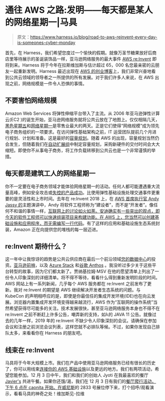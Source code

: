 # 通往 AWS 之路:发明——每天都是某人的网络星期一|马具

> 原文：<https://www.harness.io/blog/road-to-aws-reinvent-every-day-is-someones-cyber-monday>

首先，在 Harness，我们希望您度过一个愉快的假期。就像万圣节糖果放好后商店里等待展示的圣诞装饰品一样，亚马逊网络服务的最大事件 [AWS re:Invent](https://reinvent.awsevents.com/) 即将到来。Harness 将于今年在拉斯维加斯与估计超过 65，000 名您最亲密的云朋友一起重新发明。Harness 最近出现在 [AWS 的创业博客](https://aws.amazon.com/blogs/startups/democratizing-software-delivery-pipelines/)上，我们非常兴奋地看到公共云领域的领导者之一所提供的所有发展。对于我们许多人来说，在 AWS 出现之前，网络规模是一件令人恐惧的事情。

## 不要害怕网络规模

Amazon Web Services 将弹性伸缩平台带入了主流。从 2006 年亚马逊弹性计算云(EC2 )的诞生开始，亚马逊网络服务就将公共云放在了地图上。仅仅相隔几天，[黑色星期五](https://en.wikipedia.org/wiki/Black_Friday_(shopping))和[网络星期一](https://en.wikipedia.org/wiki/Cyber_Monday)是零售业最大的两天。正是它们使得“网络规模”成为领先电子商务组织的一项要求。在访问弹性基础架构之前，IT 运营团队提前几个月进行规划、计划和准备。这是最好的[容量规划](https://en.wikipedia.org/wiki/Capacity_planning)。随着 AWS 的出现，容量规划当然仍会发生，但随着我们在[自动扩展组](https://aws.amazon.com/autoscaling/)中制定容量规划，采购新硬件的交付时间会大大缩短。即使你不从事电子商务，将工作负载转移到公共云也是一个非常谨慎的举措。

## 每天都是建筑工人的网络星期一

你不一定要在电子商务领域才能体验网络星期一的活动。任何人都可能遭遇重大流量高峰，例如安全攻击或[失控的产品成功](https://highscalability.com/blog/2018/8/8/case-study-pokemon-go-on-google-cloud-load-balancing.html)。比使用弹性基础设施处理交通事件更重要的是灵活性和上市时间。去年在 re:Invent 2018 上，在 [AWS 首席执行官 Andy Jassy 的](https://en.wikipedia.org/wiki/Andy_Jassy)主题演讲中，Andy 将软件工程师称为“建设者”，而不是“开发者”。像任何不和谐的事情一样，[互联网上的讨论如火如荼。安迪确实有一些突出的观点，即今天的软件工程师可以快速组装项目来构建功能。在 AWS 上，您当然可以创建基础设施和应用程序](https://www.zdnet.com/article/aws-says-so-long-developers-and-hello-builders/)[，而无需编写一行代码](https://medium.com/hackernoon/full-guide-to-building-a-serverless-api-with-zero-code-c4f7871998f5)。有了这样的应用和基础设施生态系统封装，Amazon 正在向提供您的堆栈的每一层迈进。

## re:Invent 期待什么？

这一年中让我惊讶的趋势是公共云供应商在最后一个前沿领域[您的数据中心](https://harness.io/2019/09/the-public-cloud-can-teach-your-data-center-new-tricks/)的投资。[亚马逊前哨](https://aws.amazon.com/outposts/)，以及 [Azure Stack](https://azure.microsoft.com/en-us/overview/azure-stack/) 和[谷歌 Anthos](https://cloud.google.com/anthos/) 。我没听过多少关于这些平台转型的故事，因为它们都太新了。贾纳基拉姆·MSV 在他的愿望清单上列出了一份令人印象深刻的详细清单。将不得不等待，看看什么得到重新发明阶段的时间。AWS 网站上有一系列新闻，几乎每个 AWS 服务都在 re:Invent 之前发布了更新。我对 re:Invent 的期望是 AWS 继续解决开发者生态系统的问题。与 KubeCon 的声明相呼应的是，即使是你最信任的集成开发环境(IDE)也在向云发展。浏览器内置集成开发环境变得越来越流行，AWS 作为“互联网的操作系统”当然希望获得尽可能多的关注。技术发展很快，甚至亚马逊网络服务本身也不得不在 re:Invent 之前不断赶上许多公告，嘲弄新的支持，如λ的 JAVA 11 公告。就像过去的几年一样，2019 年的 re:Invent 不缺少令人印象深刻的会议。请确保在参加会议和注册之前浏览会议列表，这样您就不必排队等候。不过，如果你发现自己排队太多，来看看你在 Harness 的朋友吧。

## 线束在 re:Invent

马具将于今年大规模上市。我们在产品中使用亚马逊网络服务已经有很长的历史了，你可以用线束[连接你的 AWS 基础设施](https://developer.harness.io/docs/first-gen/firstgen-platform/account/manage-connectors/add-amazon-web-services-cloud-provider)以及更远的地方。我们有两项活动，希望您能参加。12 月 3 日中午，我们和我们的创始人 Jyoti 在我最喜欢的餐厅 [Javier's](https://www.javiers-cantina.com/las-vegas) 共进午餐。如果你还饿/渴，我们在 12 月 3 日有我们的[餐厅爬行活动，下午 6 点在 caonita 开始。在](https://awsparty.splashthat.com/)[威尼斯](https://www.venetian.com/meetings/spaces.html#space_type=exhibition_halls)的 2833 号展位停下来，打个招呼/观看演示，看看马具的神奇之处！维加斯见-拉维